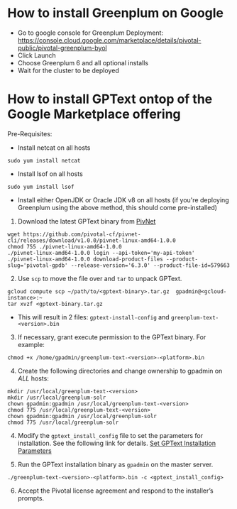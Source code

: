 # How to install Greenplum on Google
- Go to google console for Greenplum Deployment: https://console.cloud.google.com/marketplace/details/pivotal-public/pivotal-greenplum-byol
- Click Launch
- Choose Greenplum 6 and all optional installs
- Wait for the cluster to be deployed

# How to install GPText ontop of the Google Marketplace offering
Pre-Requisites:

- Install netcat on all hosts
```
sudo yum install netcat
```
- Install lsof on all hosts
```
sudo yum install lsof
```
- Install either OpenJDK or Oracle JDK v8 on all hosts (if you're deploying Greenplum using the above method, this should come pre-installed)

1. Download the latest GPText binary from [PivNet](https://network.pivotal.io/)
```
wget https://github.com/pivotal-cf/pivnet-cli/releases/download/v1.0.0/pivnet-linux-amd64-1.0.0
chmod 755 ./pivnet-linux-amd64-1.0.0
./pivnet-linux-amd64-1.0.0 login --api-token='my-api-token' 
./pivnet-linux-amd64-1.0.0 download-product-files --product-slug='pivotal-gpdb' --release-version='6.3.0' --product-file-id=579663
```

2. Use `scp` to move the file over and `tar` to unpack GPText.
```
gcloud compute scp ~/path/to/<gptext-binary>.tar.gz  gpadmin@<gcloud-instance>:~
tar xvzf <gptext-binary.tar.gz
```
- This will result in 2 files: `gptext-install-config` and `greenplum-text-<version>.bin`

3. If necessary, grant execute permission to the GPText binary. For example:
```
chmod +x /home/gpadmin/greenplum-text-<version>-<platform>.bin
```

4. Create the following directories and change ownership to gpadmin on *ALL* hosts:

```
mkdir /usr/local/greenplum-text-<version>
mkdir /usr/local/greenplum-solr
chown gpadmin:gpadmin /usr/local/greenplum-text-<version>
chmod 775 /usr/local/greenplum-text-<version>
chown gpadmin:gpadmin /usr/local/greenplum-solr
chmod 775 /usr/local/greenplum-solr
```

4. Modify the `gptext_install_config` file to set the parameters for installation. See the following link for details. [Set GPText Installation Parameters](http://gptext.docs.pivotal.io/340/topics/installing.html#topic1__edit_config)

5. Run the GPText installation binary as `gpadmin` on the master server.
```
./greenplum-text-<version>-<platform>.bin -c <gptext_install_config>
```

6. Accept the Pivotal license agreement and respond to the installer’s prompts.
